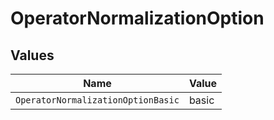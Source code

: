 # OperatorNormalizationOption


## Values

| Name                               | Value                              |
| ---------------------------------- | ---------------------------------- |
| `OperatorNormalizationOptionBasic` | basic                              |